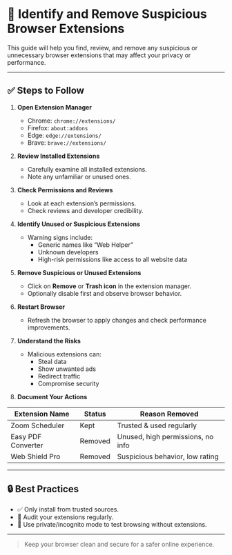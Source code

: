 # 🧹 Identify and Remove Suspicious Browser Extensions

This guide will help you find, review, and remove any suspicious or unnecessary browser extensions that may affect your privacy or performance.

---

## ✅ Steps to Follow

1. **Open Extension Manager**  
   - Chrome: `chrome://extensions/`  
   - Firefox: `about:addons`  
   - Edge: `edge://extensions/`  
   - Brave: `brave://extensions/`

2. **Review Installed Extensions**  
   - Carefully examine all installed extensions.
   - Note any unfamiliar or unused ones.

3. **Check Permissions and Reviews**  
   - Look at each extension’s permissions.
   - Check reviews and developer credibility.

4. **Identify Unused or Suspicious Extensions**  
   - Warning signs include:
     - Generic names like “Web Helper”
     - Unknown developers
     - High-risk permissions like access to all website data

5. **Remove Suspicious or Unused Extensions**  
   - Click on **Remove** or **Trash icon** in the extension manager.
   - Optionally disable first and observe browser behavior.

6. **Restart Browser**  
   - Refresh the browser to apply changes and check performance improvements.

7. **Understand the Risks**  
   - Malicious extensions can:
     - Steal data
     - Show unwanted ads
     - Redirect traffic
     - Compromise security

8. **Document Your Actions**

| Extension Name     | Status   | Reason Removed                    |
|--------------------|----------|-----------------------------------|
| Zoom Scheduler     | Kept     | Trusted & used regularly          |
| Easy PDF Converter | Removed  | Unused, high permissions, no info |
| Web Shield Pro     | Removed  | Suspicious behavior, low rating   |

---

## 🔒 Best Practices

- ✅ Only install from trusted sources.
- 🔁 Audit your extensions regularly.
- 🧪 Use private/incognito mode to test browsing without extensions.

---

> Keep your browser clean and secure for a safer online experience.
